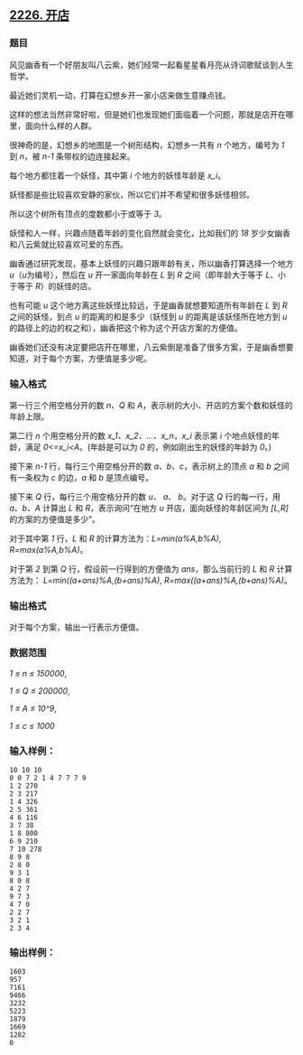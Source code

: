 ## [2226. 开店](https://www.acwing.com/problem/content/2228/)

### 题目

风见幽香有一个好朋友叫八云紫，她们经常一起看星星看月亮从诗词歌赋谈到人生哲学。

最近她们灵机一动，打算在幻想乡开一家小店来做生意赚点钱。

这样的想法当然非常好啦，但是她们也发现她们面临着一个问题，那就是店开在哪里，面向什么样的人群。

很神奇的是，幻想乡的地图是一个树形结构，幻想乡一共有 *n* 个地方，编号为 *1* 到 *n*，被 *n-1* 条带权的边连接起来。

每个地方都住着一个妖怪，其中第 *i* 个地方的妖怪年龄是 *x_i*。

妖怪都是些比较喜欢安静的家伙，所以它们并不希望和很多妖怪相邻。

所以这个树所有顶点的度数都小于或等于 *3*。

妖怪和人一样，兴趣点随着年龄的变化自然就会变化，比如我们的 *18* 岁少女幽香和八云紫就比较喜欢可爱的东西。

幽香通过研究发现，基本上妖怪的兴趣只跟年龄有关，所以幽香打算选择一个地方 *u*（*u*为编号），然后在 *u* 开一家面向年龄在 *L* 到 *R* 之间（即年龄大于等于 *L*、小于等于 *R*）的妖怪的店。

也有可能 *u* 这个地方离这些妖怪比较远，于是幽香就想要知道所有年龄在 *L* 到 *R* 之间的妖怪，到点 *u* 的距离的和是多少（妖怪到 *u* 的距离是该妖怪所在地方到 *u* 的路径上的边的权之和），幽香把这个称为这个开店方案的方便值。

幽香她们还没有决定要把店开在哪里，八云紫倒是准备了很多方案，于是幽香想要知道，对于每个方案，方便值是多少呢。

### 输入格式

第一行三个用空格分开的数 *n、Q* 和 *A*，表示树的大小、开店的方案个数和妖怪的年龄上限。

第二行 *n* 个用空格分开的数 *x_1、x_2、…、x_n*，*x_i* 表示第 *i* 个地点妖怪的年龄，满足 *0<=x_i<A*。(年龄是可以为 *0* 的，例如刚出生的妖怪的年龄为 *0*。)

接下来 *n-1* 行，每行三个用空格分开的数 *a、b、c*，表示树上的顶点 *a* 和 *b* 之间有一条权为 *c* 的边，*a* 和 *b* 是顶点编号。

接下来 *Q* 行，每行三个用空格分开的数 *u、 a、 b*。对于这 *Q* 行的每一行，用 *a、b、A* 计算出 *L* 和 *R*，表示询问“在地方 *u* 开店，面向妖怪的年龄区间为 *[L,R]* 的方案的方便值是多少”。

对于其中第 *1* 行，*L* 和 *R* 的计算方法为：*L=min(a%A,b%A)*, *R=max(a%A,b%A)*。

对于第 *2* 到第 *Q* 行，假设前一行得到的方便值为 *ans*，那么当前行的 *L* 和 *R* 计算方法为： *L=min((a+ans)%A,(b+ans)%A)*, *R=max((a+ans)%A,(b+ans)%A)*。

### 输出格式

对于每个方案，输出一行表示方便值。

### 数据范围

*1 ≤ n ≤ 150000*,

*1 ≤ Q ≤ 200000*,

*1 ≤ A ≤ 10^9*,

*1 ≤ c ≤ 1000*

### 输入样例：

```
10 10 10
0 0 7 2 1 4 7 7 7 9
1 2 270
2 3 217
1 4 326
2 5 361
4 6 116
3 7 38
1 8 800
6 9 210
7 10 278
8 9 8
2 8 0
9 3 1
8 0 8
4 2 7
9 7 3
4 7 0
2 2 7
3 2 1
2 3 4
```

### 输出样例：

```
1603
957
7161
9466
3232
5223
1879
1669
1282
0
```
